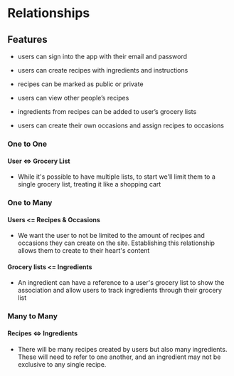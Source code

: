 # Relationships

## Features

- users can sign into the app with their email and password

- users can create recipes with ingredients and instructions

- recipes can be marked as public or private

- users can view other people’s recipes

- ingredients from recipes can be added to user’s grocery lists

- users can create their own occasions and assign recipes to occasions


### One to One

#### User <=> Grocery List

- While it's possible to have multiple lists, to start we'll limit them to a single grocery list, treating it like a shopping cart



### One to Many

#### Users <= Recipes & Occasions

- We want the user to not be limited to the amount of recipes and occasions they can create on the site. Establishing this relationship allows them to create to their heart's content

#### Grocery lists <= Ingredients

- An ingredient can have a reference to a user's grocery list to show the association and allow users to track ingredients through their grocery list



### Many to Many

#### Recipes <=> Ingredients

- There will be many recipes created by users but also many ingredients. These will need to refer to one another, and an ingredient may not be exclusive to any single recipe.